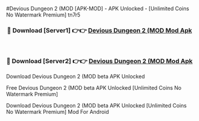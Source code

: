 #Devious Dungeon 2 (MOD [APK-MOD] - APK Unlocked - [Unlimited Coins No Watermark Premium] tn7r5



<div align="center">

<h3>🔴 Download [Server1] 👉👉 <a href="https://momento.my/?title=Devious_Dungeon_2_(MOD">Devious Dungeon 2 (MOD Mod Apk</a></h3><br>

<h3>🔴 Download [Server2] 👉👉 <a href="https://momento.my/?title=Devious_Dungeon_2_(MOD">Devious Dungeon 2 (MOD Mod Apk</a></h3>
</div>



Download Devious Dungeon 2 (MOD beta APK Unlocked

Free Devious Dungeon 2 (MOD beta APK Unlocked [Unlimited Coins No Watermark Premium]

Download Devious Dungeon 2 (MOD beta APK Unlocked [Unlimited Coins No Watermark Premium] Mod For Android
